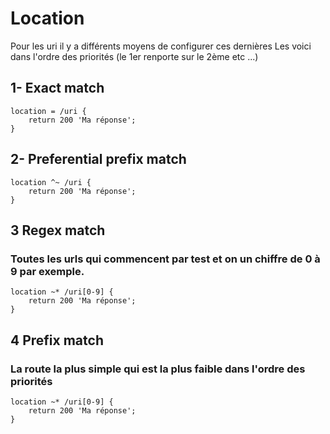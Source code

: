 # Location

Pour les uri il y a différents moyens de configurer ces dernières
Les voici dans l'ordre des priorités (le 1er renporte sur le 2ème etc ...)

## 1- Exact match
```
location = /uri {
    return 200 'Ma réponse';
}
```

## 2- Preferential prefix match
```
location ^~ /uri {
    return 200 'Ma réponse';
}
```

## 3 Regex match
### Toutes les urls qui commencent par test et on un chiffre de 0 à 9 par exemple.
```
location ~* /uri[0-9] {
    return 200 'Ma réponse';
}
```

## 4 Prefix match
### La route la plus simple qui est la plus faible dans l'ordre des priorités
```
location ~* /uri[0-9] {
    return 200 'Ma réponse';
}
```